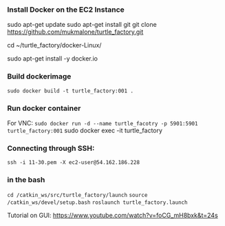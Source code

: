 ### Install Docker on the EC2 Instance ###
sudo apt-get update
sudo apt-get install git
git clone https://github.com/mukmalone/turtle_factory.git

cd ~/turtle_factory/docker-Linux/

sudo apt-get install -y docker.io

### Build dockerimage ###
`sudo docker build -t turtle_factory:001 .`

### Run docker container ###
For VNC:
`sudo docker run -d --name turtle_facotry -p 5901:5901 turtle_factory:001`
sudo docker exec -it turtle_factory

### Connecting through SSH: ###
`ssh -i 11-30.pem -X ec2-user@54.162.186.228`

### in the bash ###
`cd /catkin_ws/src/turtle_factory/launch`
`source /catkin_ws/devel/setup.bash`
`roslaunch turtle_factory.launch`


Tutorial on GUI: https://www.youtube.com/watch?v=foCG_mH8bxk&t=24s
